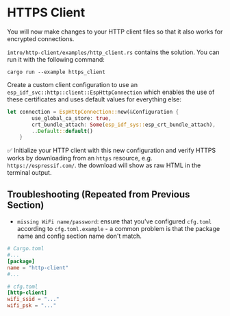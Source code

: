 # HTTPS Client

You will now make changes to your HTTP client files so that it also works for encrypted connections.

`intro/http-client/examples/http_client.rs` contains the solution. You can run it with the following command:

```shell
cargo run --example https_client
```

Create a custom client configuration to use an `esp_idf_svc::http::client::EspHttpConnection` which enables the use of these certificates and uses default values for everything else:

```rust
let connection = EspHttpConnection::new(&Configuration {
        use_global_ca_store: true,
        crt_bundle_attach: Some(esp_idf_sys::esp_crt_bundle_attach),
        ..Default::default()
    }
```

✅ Initialize your HTTP client with this new configuration and verify HTTPS works by downloading from an `https` resource, e.g. `https://espressif.com/`. the download will show as raw HTML in the terminal output.

## Troubleshooting (Repeated from Previous Section)

- `missing WiFi name/password`: ensure that you've configured `cfg.toml` according to `cfg.toml.example` - a common problem is that the package name and config section name don't match.

```toml
# Cargo.toml
#...
[package]
name = "http-client"
#...

# cfg.toml
[http-client]
wifi_ssid = "..."
wifi_psk = "..."
```
